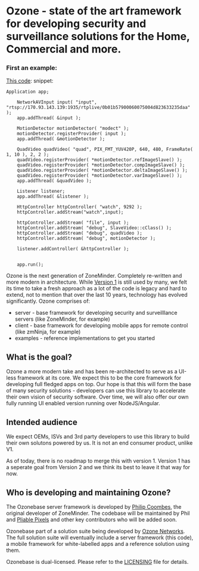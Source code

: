 # Ozone - state of the art framework for developing security and surveillance solutions for the Home, Commercial and more.


### First an example:

[This code](https://github.com/ozonesecurity/ozonebase/blob/master/server/src/examples/starter_example.cpp):
snippet:
```
Application app;

    NetworkAVInput input( "input", "rtsp://170.93.143.139:1935/rtplive/0b01b57900060075004d823633235daa" );
    app.addThread( &input );

	MotionDetector motionDetector( "modect" );
  	motionDetector.registerProvider( input );
   	app.addThread( &motionDetector );

	QuadVideo quadVideo( "quad", PIX_FMT_YUV420P, 640, 480, FrameRate( 1, 10 ), 2, 2 );
   	quadVideo.registerProvider( *motionDetector.refImageSlave() );
   	quadVideo.registerProvider( *motionDetector.compImageSlave() );
   	quadVideo.registerProvider( *motionDetector.deltaImageSlave() );
   	quadVideo.registerProvider( *motionDetector.varImageSlave() );
   	app.addThread( &quadVideo );

    Listener listener;
    app.addThread( &listener );

    HttpController httpController( "watch", 9292 );
    httpController.addStream("watch",input);

	httpController.addStream( "file", input );
   	httpController.addStream( "debug", SlaveVideo::cClass() );
   	httpController.addStream( "debug", quadVideo );
   	httpController.addStream( "debug", motionDetector );
	
    listener.addController( &httpController );


    app.run();
```


Ozone is the next generation of ZoneMinder.
Completely re-written and more modern in architecture. While [Version 1](https://github.com/zoneminder) is still used by many, we felt its time to take a fresh approach as a lot of the code is legacy and hard to extend, not to mention that over the last 10 years, technology has evolved significantly.
Ozone comprises of:

* server - base framework for developing security and surveilllance servers (like ZoneMinder, for example)
* client - base framework for developing mobile apps for remote control (like zmNinja, for example)
* examples - reference implementations to get  you started


## What is the goal?

Ozone a more modern take and has been re-architected to serve as a UI-less framework at its core. We expect this to be the core framework for developing full fledged apps on top. Our hope is that this will form the base of many security solutions - developers can use this library to accelerate their own vision of security software. Over time, we will also offer our own fully running UI enabled version running over NodeJS/Angular.

## Intended audience

We expect OEMs, ISVs and 3rd party developers to use this library to build their own solutons powered by us. It is not an end consumer product, unlike V1.

As of today, there is no roadmap to merge this with version 1. Version 1 has a seperate goal from Version 2 and we think its best to leave it that way for now.

## Who is developing and maintaining Ozone?
The Ozonebase server framework is developed by [Philip Coombes](https://github.com/web2wire), the original developer of ZoneMinder.
The codebase will be maintained by Phil and [Pliable Pixels](https://github.com/pliablepixels) and other key contributors who will be added soon.

Ozonebase part of a solution suite being developed by [Ozone Networks](http://ozone.network). The full solution suite will eventually include a server framework (this code), a mobile framework for white-labelled apps and a reference solution using them.

Ozonebase is dual-licensed.
Please refer to the [LICENSING](LICENSE.md) file for details.
